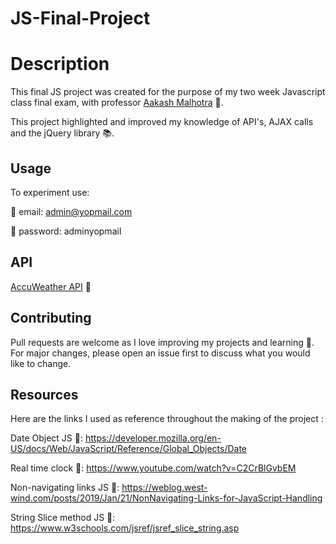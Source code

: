 # JS-Final-Project
# Description

This final JS project was created for the purpose of my two week Javascript class final exam, with professor [Aakash Malhotra](https://www.linkedin.com/in/aakash-malhotra) 🔗.

This project highlighted and improved my knowledge of API's, AJAX calls and the jQuery library 📚.

## Usage

To experiment use:

📧 email: admin@yopmail.com

🔑 password: adminyopmail

## API
[AccuWeather API](https://developer.accuweather.com) 🔗


## Contributing
Pull requests are welcome as I love improving my projects and learning 💞. For major changes, please open an issue first to discuss what you would like to change.

## Resources
Here are the links I used as reference throughout the making of the project : 

Date Object JS 🔗: https://developer.mozilla.org/en-US/docs/Web/JavaScript/Reference/Global_Objects/Date

Real time clock 🔗: https://www.youtube.com/watch?v=C2CrBlGvbEM

Non-navigating links JS 🔗: https://weblog.west-wind.com/posts/2019/Jan/21/NonNavigating-Links-for-JavaScript-Handling

String Slice method JS 🔗: https://www.w3schools.com/jsref/jsref_slice_string.asp
